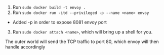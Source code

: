 1. Run `sudo docker build -t envoy .`
2. Run `sudo docker run -itd --privileged -p --name <name> envoy`
- Added -p in order to expose 8081 envoy port
3. Run `sudo docker attach <name>`, which will bring up a shell for you.

The outer world will send the TCP traffic to port 80, which envoy will then handle accordingly